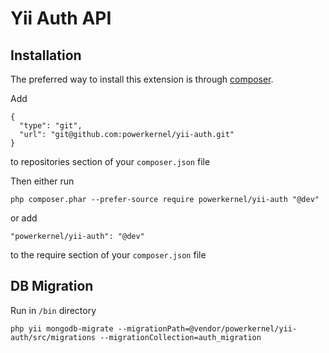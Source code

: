 Yii Auth API
============

Installation
------------

The preferred way to install this extension is through [composer](http://getcomposer.org/download/).

Add 
```
{
  "type": "git",
  "url": "git@github.com:powerkernel/yii-auth.git"
}
```
to repositories section of your `composer.json` file

Then either run

```
php composer.phar --prefer-source require powerkernel/yii-auth "@dev"
```

or add

```
"powerkernel/yii-auth": "@dev"
```

to the require section of your `composer.json` file

DB Migration
------------
Run in `/bin` directory

```
php yii mongodb-migrate --migrationPath=@vendor/powerkernel/yii-auth/src/migrations --migrationCollection=auth_migration
```

